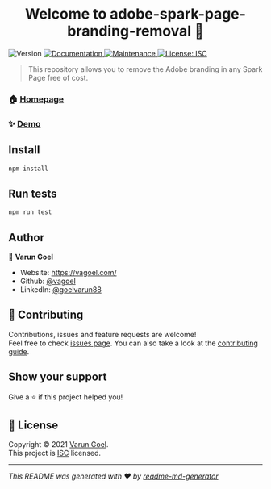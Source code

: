 <h1 align="center">Welcome to adobe-spark-page-branding-removal 👋</h1>
<p>
  <img alt="Version" src="https://img.shields.io/badge/version-1.0.0-blue.svg?cacheSeconds=2592000" />
  <a href=" " target="_blank">
    <img alt="Documentation" src="https://img.shields.io/badge/documentation-yes-brightgreen.svg" />
  </a>
  <a href="https://github.com/vagoel/adobe-spark-page-branding-removal/graphs/commit-activity" target="_blank">
    <img alt="Maintenance" src="https://img.shields.io/badge/Maintained%3F-yes-green.svg" />
  </a>
  <a href="https://github.com/vagoel/adobe-spark-page-branding-removal/blob/master/LICENSE" target="_blank">
    <img alt="License: ISC" src="https://img.shields.io/github/license/vagoel/adobe-spark-page-branding-removal" />
  </a>
</p>

> This repository allows you to remove the Adobe branding in any Spark Page free of cost.

### 🏠 [Homepage](https://github.com/vagoel/adobe-spark-page-branding-removal#readme)

### ✨ [Demo](https://adobe-spark-page-branding-removal.vagoel.com)

## Install

```sh
npm install
```

## Run tests

```sh
npm run test
```

## Author

👤 **Varun Goel**

* Website: https://vagoel.com/
* Github: [@vagoel](https://github.com/vagoel)
* LinkedIn: [@goelvarun88](https://linkedin.com/in/goelvarun88)

## 🤝 Contributing

Contributions, issues and feature requests are welcome!<br />Feel free to check [issues page](https://github.com/vagoel/adobe-spark-page-branding-removal/issues). You can also take a look at the [contributing guide](https://github.com/vagoel/adobe-spark-page-branding-removal/blob/master/CONTRIBUTING.md).

## Show your support

Give a ⭐️ if this project helped you!

## 📝 License

Copyright © 2021 [Varun Goel](https://github.com/vagoel).<br />
This project is [ISC](https://github.com/vagoel/adobe-spark-page-branding-removal/blob/master/LICENSE) licensed.

***
_This README was generated with ❤️ by [readme-md-generator](https://github.com/kefranabg/readme-md-generator)_